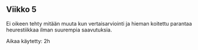 ## Viikko 5
Ei oikeen tehty mitään muuta kun vertaisarviointi ja hieman koitettu parantaa heurestiikkaa ilman suurempia saavutuksia.


Aikaa käytetty: 2h
